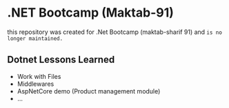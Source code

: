 # .NET Bootcamp (Maktab-91)
this repository was created for .Net Bootcamp (maktab-sharif 91) and ```is no longer maintained.```


## Dotnet Lessons Learned
- Work with Files
- Middlewares
- AspNetCore demo (Product management module)
- ...

